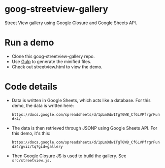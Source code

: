 # goog-streetview-gallery
Street View gallery using Google Closure and Google Sheets API.

# Run a demo
- Clone this goog-streetview-gallery repo.
- Use <a href="http://gulpjs.com/" target="_blank">Gulp</a> to generate the minified files.
- Check out streetview.html to view the demo.

# Code details
- Data is written in Google Sheets, which acts like a database. For this demo, the data is written here:

  ```
  https://docs.google.com/spreadsheets/d/1pLm0dw1TgT0W8_CfGLVPfrgrFunW7GijNyHwwVv-dz4/
  ```

- The data is then retrieved through JSONP using Google Sheets API. For this demo, it's this:

  ```
  https://docs.google.com/spreadsheets/d/1pLm0dw1TgT0W8_CfGLVPfrgrFunW7GijNyHwwVv-dz4/gviz/tq?gid=gallery
  ```

- Then Google Closure JS is used to build the gallery. See <code>src/streetview.js.</code>
